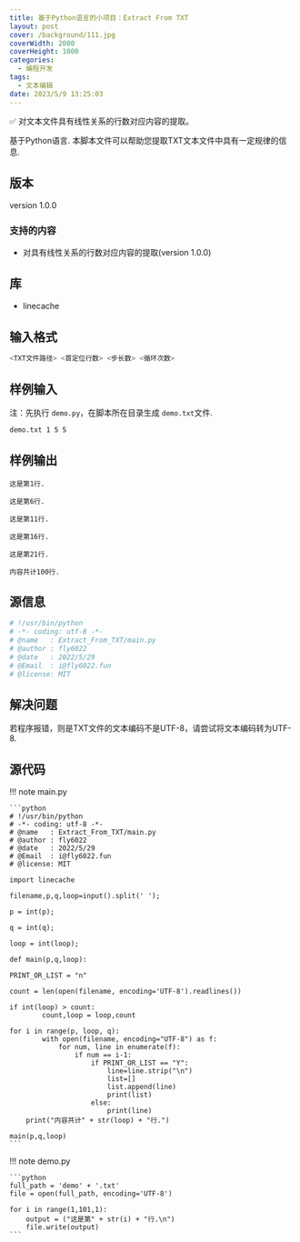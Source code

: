 ```yaml
---
title: 基于Python语言的小项目：Extract From TXT
layout: post
cover: /background/111.jpg
coverWidth: 2000
coverHeight: 1000
categories:
  - 编程开发
tags:
  - 文本编辑
date: 2023/5/9 13:25:03
---
```

✅ 对文本文件具有线性关系的行数对应内容的提取。

<!--more-->

基于Python语言. 本脚本文件可以帮助您提取TXT文本文件中具有一定规律的信息.

## 版本

version 1.0.0

### 支持的内容

- 对具有线性关系的行数对应内容的提取(version 1.0.0)

## 库

- linecache

## 输入格式

```bash
<TXT文件路径> <首定位行数> <步长数> <循环次数>
```

## 样例输入

注：先执行 ``demo.py``，在脚本所在目录生成 ``demo.txt``文件.

```bash
demo.txt 1 5 5
```

## 样例输出

```
这是第1行.

这是第6行.

这是第11行.

这是第16行.

这是第21行.

内容共计100行.
```

## 源信息

```python
# !/usr/bin/python
# -*- coding: utf-8 -*-
# @name   : Extract_From_TXT/main.py
# @author : fly6022
# @date   : 2022/5/29
# @Email  : i@fly6022.fun
# @license: MIT
```

## 解决问题

若程序报错，则是TXT文件的文本编码不是UTF-8，请尝试将文本编码转为UTF-8.

## 源代码

!!! note main.py

    ```python
    # !/usr/bin/python
    # -*- coding: utf-8 -*-
    # @name   : Extract_From_TXT/main.py
    # @author : fly6022
    # @date   : 2022/5/29
    # @Email  : i@fly6022.fun
    # @license: MIT

    import linecache

    filename,p,q,loop=input().split(' ');

    p = int(p);

    q = int(q);

    loop = int(loop);

    def main(p,q,loop):

    PRINT_OR_LIST = "n"

    count = len(open(filename, encoding='UTF-8').readlines())

    if int(loop) > count:
            count,loop = loop,count

    for i in range(p, loop, q):
            with open(filename, encoding="UTF-8") as f:
                for num, line in enumerate(f):
                    if num == i-1:
                        if PRINT_OR_LIST == "Y":
                            line=line.strip("\n")
                            list=[]
                            list.append(line)
                            print(list)
                        else:
                            print(line)
        print("内容共计" + str(loop) + "行.")

    main(p,q,loop)
    ```

!!! note demo.py

    ```python
    full_path = 'demo' + '.txt'
    file = open(full_path, encoding='UTF-8')

    for i in range(1,101,1):
        output = ("这是第" + str(i) + "行.\n")
        file.write(output)
    ```
